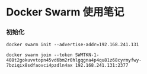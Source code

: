 # Docker Swarm 使用笔记

### 初始化

``` 
docker swarm init --advertise-addr=192.168.241.131

docker swarm join --token SWMTKN-1-408t2gokuvvtopn45vd6bm2r0hlgqgna4p4qu81z68cyrmyfwy-7bziqix8sdfaovci4pzdln4ax 192.168.241.131:2377

```
